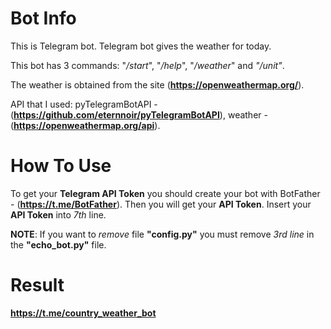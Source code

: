 <h1>Bot Info</h1>

This is Telegram bot. Telegram bot gives the weather for today.

This bot has 3 commands: "_/start_", "_/help_", "_/weather_" and <i>"/unit"</i>.

The weather is obtained from the site (<b>https://openweathermap.org/</b>).

API that I used: pyTelegramBotAPI - (<b>https://github.com/eternnoir/pyTelegramBotAPI</b>), 
                 weather - (<b>https://openweathermap.org/api</b>).

<h1>How To Use</h1>

To get your <b>Telegram API Token</b> you should create your bot with BotFather - (<b>https://t.me/BotFather</b>). Then you will get your <b>API Token</b>.
Insert your <b>API Token</b> into <i>7th</i> line.

<b>NOTE</b>: If you want to <i>remove</i> file <b>"config.py"</b> you must remove <i>3rd line</i> in the <b>"echo_bot.py"</b> file.

<h1>Result</h1>

<b>https://t.me/country_weather_bot</b>
